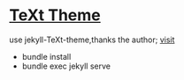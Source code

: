# [TeXt Theme](https://github.com/kitian616/jekyll-TeXt-theme)
 use jekyll-TeXt-theme,thanks the author;
 [visit](https://zccmynotebook.github.io/)

 - bundle install          
 - bundle exec jekyll serve